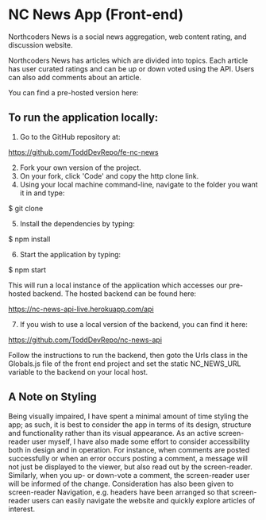 # NC News App (Front-end)

Northcoders News is a social news aggregation, web content rating, and discussion website.

Northcoders News has articles which are divided into topics. Each article has user curated ratings and can be up or down voted using the API. Users can also add comments about an article.

You can find a pre-hosted version here:
<insert link>

## To run the application locally:

1. Go to the GitHub repository at:

https://github.com/ToddDevRepo/fe-nc-news

2. Fork your own version of the project.
3. On your fork, click 'Code' and copy the http clone link.
4. Using your local machine command-line, navigate to the folder you want it in and type:

$ git clone <link to fork>

5. Install the dependencies by typing:

$ npm install

6. Start the application by typing:

$ npm start

This will run a local instance of the application which accesses our pre-hosted backend. The hosted backend can be found here:

https://nc-news-api-live.herokuapp.com/api

7. If you wish to use a local version of the backend, you can find it here:

https://github.com/ToddDevRepo/nc-news-api

Follow the instructions to run the backend, then goto the Urls class in the Globals.js file of the front end project and set the static NC_NEWS_URL variable to the backend on your local host.

## A Note on Styling

Being visually impaired, I have spent a minimal amount of time styling the app; as such, it is best to consider the app in terms of its design, structure and functionality rather than its visual appearance. As an active screen-reader user myself, I have also made some effort to consider accessibility both in design and in operation. For instance, when comments are posted successfully or when an error occurs posting a comment, a message will not just be displayed to the viewer, but also read out by the screen-reader. Similarly, when you up- or down-vote a comment, the screen-reader user will be informed of the change. Consideration has also been given to screen-reader Navigation, e.g. headers have been arranged so that screen-reader users can easily navigate the website and quickly explore articles of interest.
